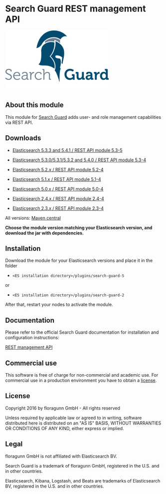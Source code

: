 # Search Guard REST management API

![Logo](https://raw.githubusercontent.com/floragunncom/sg-assets/master/logo/sg_dlic_small.png) 

## About this module
This module for [Search Guard](https://github.com/floragunncom/search-guard) adds user- and role management capabilities via REST API.

## Downloads

* [Elasticsearch 5.3.3 and 5.4.1 / REST API module 5.3-5](http://search.maven.org/remotecontent?filepath=com/floragunn/dlic-search-guard-rest-api/5.3-4/dlic-search-guard-rest-api-5.3-5-jar-with-dependencies.jar)

* [Elasticsearch 5.3.0/5.3.1/5.3.2 and 5.4.0 / REST API module 5.3-4](http://search.maven.org/remotecontent?filepath=com/floragunn/dlic-search-guard-rest-api/5.3-4/dlic-search-guard-rest-api-5.3-4-jar-with-dependencies.jar)

* [Elasticsearch 5.2.x / REST API module 5.2-4](http://search.maven.org/remotecontent?filepath=com/floragunn/dlic-search-guard-rest-api/5.2-4/dlic-search-guard-rest-api-5.2-4-jar-with-dependencies.jar)

* [Elasticsearch 5.1.x / REST API module 5.1-4](http://search.maven.org/remotecontent?filepath=com/floragunn/dlic-search-guard-rest-api/5.1-4/dlic-search-guard-rest-api-5.1-4-jar-with-dependencies.jar)

* [Elasticsearch 5.0.x / REST API module 5.0-4](http://search.maven.org/remotecontent?filepath=com/floragunn/dlic-search-guard-rest-api/5.0-4/dlic-search-guard-rest-api-5.0-4-jar-with-dependencies.jar)

* [Elasticsearch 2.4.x / REST API module 2.4-4](http://search.maven.org/remotecontent?filepath=com/floragunn/dlic-search-guard-rest-api/2.4-4/dlic-search-guard-rest-api-2.4-4-jar-with-dependencies.jar)

* [Elasticsearch 2.3.x / REST API module 2.3-4](http://search.maven.org/remotecontent?filepath=com/floragunn/dlic-search-guard-rest-api/2.3-4/dlic-search-guard-rest-api-2.3-4-jar-with-dependencies.jar)

All versions:
[Maven central](http://search.maven.org/#search%7Cgav%7C1%7Cg%3A%22com.floragunn%22%20AND%20a%3A%22dlic-search-guard-rest-api%22)

**Choose the module version matching your Elasticsearch version, and download the jar with dependencies.**

## Installation

Download the module for your Elasticsearch versions and place it in the folder

* `<ES installation directory>/plugins/search-guard-5`

or

* `<ES installation directory>/plugins/search-guard-2`

After that, restart your nodes to activate the module.

## Documentation

Please refer to the official Search Guard documentation for installation and configuration instructions:

[REST management API](https://github.com/floragunncom/search-guard-docs/blob/master/managementapi.md)

## Commercial use
This software is free of charge for non-commercial and academic use. For commercial use in a production environment you have to obtain a [license](https://floragunn.com/searchguard/searchguard-license-support/). 

## License
Copyright 2016 by floragunn GmbH - All rights reserved 

Unless required by applicable law or agreed to in writing, software
distributed here is distributed on an "AS IS" BASIS,
WITHOUT WARRANTIES OR CONDITIONS OF ANY KIND, either express or implied.

## Legal
floragunn GmbH is not affiliated with Elasticsearch BV.

Search Guard is a trademark of floragunn GmbH, registered in the U.S. and in other countries.

Elasticsearch, Kibana, Logstash, and Beats are trademarks of Elasticsearch BV, registered in the U.S. and in other countries.